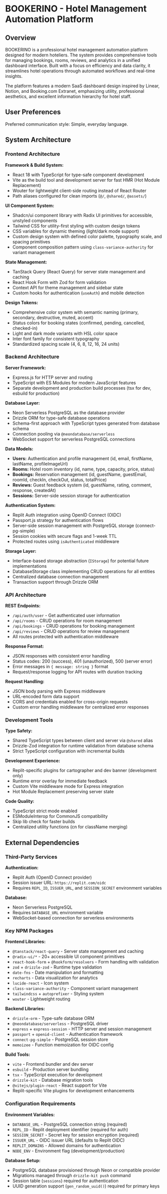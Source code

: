 # BOOKERINO - Hotel Management Automation Platform

## Overview

BOOKERINO is a professional hotel management automation platform designed for modern hoteliers. The system provides comprehensive tools for managing bookings, rooms, reviews, and analytics in a unified dashboard interface. Built with a focus on efficiency and data clarity, it streamlines hotel operations through automated workflows and real-time insights.

The platform features a modern SaaS dashboard design inspired by Linear, Notion, and Booking.com Extranet, emphasizing utility, professional aesthetics, and excellent information hierarchy for hotel staff.

## User Preferences

Preferred communication style: Simple, everyday language.

## System Architecture

### Frontend Architecture

**Framework & Build System:**
- React 18 with TypeScript for type-safe component development
- Vite as the build tool and development server for fast HMR (Hot Module Replacement)
- Wouter for lightweight client-side routing instead of React Router
- Path aliases configured for clean imports (`@/`, `@shared/`, `@assets/`)

**UI Component System:**
- Shadcn/ui component library with Radix UI primitives for accessible, unstyled components
- Tailwind CSS for utility-first styling with custom design tokens
- CSS variables for dynamic theming (light/dark mode support)
- Custom design system with defined color palette, typography scale, and spacing primitives
- Component composition pattern using `class-variance-authority` for variant management

**State Management:**
- TanStack Query (React Query) for server state management and caching
- React Hook Form with Zod for form validation
- Context API for theme management and sidebar state
- Custom hooks for authentication (`useAuth`) and mobile detection

**Design Tokens:**
- Comprehensive color system with semantic naming (primary, secondary, destructive, muted, accent)
- Status colors for booking states (confirmed, pending, cancelled, checked-in)
- Light and dark mode variants with HSL color space
- Inter font family for consistent typography
- Standardized spacing scale (4, 6, 8, 12, 16, 24 units)

### Backend Architecture

**Server Framework:**
- Express.js for HTTP server and routing
- TypeScript with ES Modules for modern JavaScript features
- Separate development and production build processes (tsx for dev, esbuild for production)

**Database Layer:**
- Neon Serverless PostgreSQL as the database provider
- Drizzle ORM for type-safe database operations
- Schema-first approach with TypeScript types generated from database schema
- Connection pooling via `@neondatabase/serverless`
- WebSocket support for serverless PostgreSQL connections

**Data Models:**
- **Users:** Authentication and profile management (id, email, firstName, lastName, profileImageUrl)
- **Rooms:** Hotel room inventory (id, name, type, capacity, price, status)
- **Bookings:** Reservation management (id, guestName, guestEmail, roomId, checkIn, checkOut, status, totalPrice)
- **Reviews:** Guest feedback system (id, guestName, rating, comment, response, createdAt)
- **Sessions:** Server-side session storage for authentication

**Authentication System:**
- Replit Auth integration using OpenID Connect (OIDC)
- Passport.js strategy for authentication flows
- Server-side session management with PostgreSQL storage (connect-pg-simple)
- Session cookies with secure flags and 1-week TTL
- Protected routes using `isAuthenticated` middleware

**Storage Layer:**
- Interface-based storage abstraction (`IStorage`) for potential future implementations
- DatabaseStorage class implementing CRUD operations for all entities
- Centralized database connection management
- Transaction support through Drizzle ORM

### API Architecture

**REST Endpoints:**
- `/api/auth/user` - Get authenticated user information
- `/api/rooms` - CRUD operations for room management
- `/api/bookings` - CRUD operations for booking management
- `/api/reviews` - CRUD operations for review management
- All routes protected with authentication middleware

**Response Format:**
- JSON responses with consistent error handling
- Status codes: 200 (success), 401 (unauthorized), 500 (server error)
- Error messages in `{ message: string }` format
- Request/response logging for API routes with duration tracking

**Request Handling:**
- JSON body parsing with Express middleware
- URL-encoded form data support
- CORS and credentials enabled for cross-origin requests
- Custom error handling middleware for centralized error responses

### Development Tools

**Type Safety:**
- Shared TypeScript types between client and server via `@shared` alias
- Drizzle-Zod integration for runtime validation from database schema
- Strict TypeScript configuration with incremental builds

**Development Experience:**
- Replit-specific plugins for cartographer and dev banner (development only)
- Runtime error overlay for immediate feedback
- Custom Vite middleware mode for Express integration
- Hot Module Replacement preserving server state

**Code Quality:**
- TypeScript strict mode enabled
- ESModuleInterop for CommonJS compatibility
- Skip lib check for faster builds
- Centralized utility functions (cn for className merging)

## External Dependencies

### Third-Party Services

**Authentication:**
- Replit Auth (OpenID Connect provider)
- Session issuer URL: `https://replit.com/oidc`
- Requires `REPL_ID`, `ISSUER_URL`, and `SESSION_SECRET` environment variables

**Database:**
- Neon Serverless PostgreSQL
- Requires `DATABASE_URL` environment variable
- WebSocket-based connection for serverless environments

### Key NPM Packages

**Frontend Libraries:**
- `@tanstack/react-query` - Server state management and caching
- `@radix-ui/*` - 20+ accessible UI component primitives
- `react-hook-form` + `@hookform/resolvers` - Form handling with validation
- `zod` + `drizzle-zod` - Runtime type validation
- `date-fns` - Date manipulation and formatting
- `recharts` - Data visualization for analytics
- `lucide-react` - Icon system
- `class-variance-authority` - Component variant management
- `tailwindcss` + `autoprefixer` - Styling system
- `wouter` - Lightweight routing

**Backend Libraries:**
- `drizzle-orm` - Type-safe database ORM
- `@neondatabase/serverless` - PostgreSQL driver
- `express` + `express-session` - HTTP server and session management
- `passport` + `openid-client` - Authentication framework
- `connect-pg-simple` - PostgreSQL session store
- `memoizee` - Function memoization for OIDC config

**Build Tools:**
- `vite` - Frontend bundler and dev server
- `esbuild` - Production server bundling
- `tsx` - TypeScript execution for development
- `drizzle-kit` - Database migration tools
- `@vitejs/plugin-react` - React support for Vite
- Replit-specific Vite plugins for development enhancements

### Configuration Requirements

**Environment Variables:**
- `DATABASE_URL` - PostgreSQL connection string (required)
- `REPL_ID` - Replit deployment identifier (required for auth)
- `SESSION_SECRET` - Secret key for session encryption (required)
- `ISSUER_URL` - OIDC issuer URL (defaults to Replit OIDC)
- `REPLIT_DOMAINS` - Allowed domains for authentication
- `NODE_ENV` - Environment flag (development/production)

**Database Setup:**
- PostgreSQL database provisioned through Neon or compatible provider
- Migrations managed through `drizzle-kit push` command
- Session table (`sessions`) required for authentication
- UUID generation support (`gen_random_uuid()`) required for primary keys
